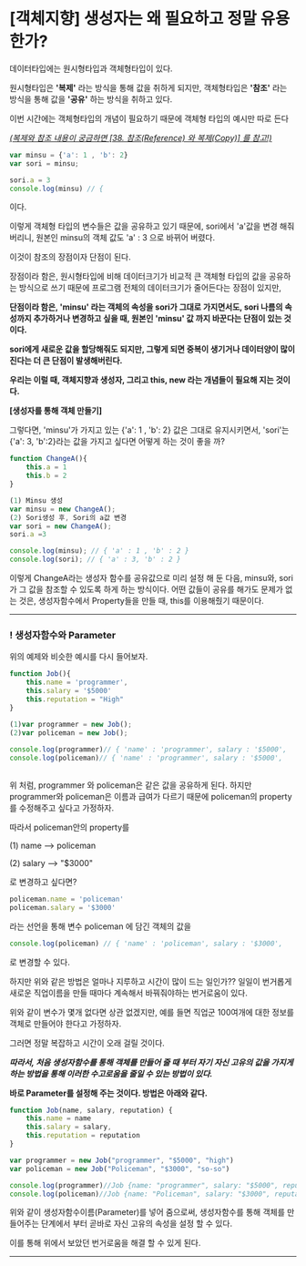 # [객체지향] 생성자는 왜 필요하고 정말 유용한가?

데이터타입에는 원시형타입과 객체형타입이 있다.

원시형타입은 **'복제'** 라는 방식을 통해 값을 취하게 되지만, 객체형타입은 **'참조'** 라는 방식을 통해 값을 **'공유'** 하는 방식을 취하고 있다.

이번 시간에는 객체형타입의 개념이 필요하기 때문에 객체형 타입의 예시만 따로 든다

<u>*(복제와 참조 내용이 궁금하면 [38. 참조(Reference) 와 복제(Copy)] 를 참고!)*</u>

```javascript
var minsu = {'a': 1 , 'b': 2}
var sori = minsu;

sori.a = 3
console.log(minsu) // {                                                                                                                      'a': 3 , 'b': 2 }
```

이다.

이렇게 객체형 타입의 변수들은 값을 공유하고 있기 때문에, sori에서 'a'값을 변경 해줘버리니, 원본인 minsu의 객체 값도 'a' : 3 으로 바뀌어 버렸다.

이것이 참조의 장점이자 단점이 된다.

장점이라 함은, 원시형타입에 비해 데이터크기가 비교적 큰 객체형 타입의 값을 공유하는 방식으로 쓰기 때문에 프로그램 전체의 데이터크기가 줄어든다는 장점이 있지만, 

**단점이라 함은, 'minsu' 라는 객체의 속성을 sori가 그대로 가지면서도, sori 나름의 속성까지 추가하거나 변경하고 싶을 때, 원본인 'minsu' 값 까지 바꾼다는 단점이 있는 것이다.**

**sori에게 새로운 값을 할당해줘도 되지만, 그렇게 되면 중복이 생기거나 데이터양이 많이 진다는 더 큰 단점이 발생해버린다.**

**우리는 이럴 때, 객체지향과 생성자, 그리고 this, new 라는 개념들이 필요해 지는 것이다.**



**[생성자를 통해 객체 만들기]**

그렇다면, 'minsu'가 가지고 있는 {'a': 1 , 'b': 2} 값은 그대로 유지시키면서, 'sori'는 {'a': 3, 'b':2}라는 값을 가지고 싶다면 어떻게 하는 것이 좋을 까?



```javascript
function ChangeA(){
    this.a = 1
    this.b = 2
}

(1) Minsu 생성
var minsu = new ChangeA();
(2) Sori생성 후, Sori의 a값 변경
var sori = new ChangeA();
sori.a =3

console.log(minsu); // { 'a' : 1 , 'b' : 2 }
console.log(sori); // { 'a' : 3, 'b' : 2 } 

```

이렇게 ChangeA라는 생성자 함수를 공유값으로 미리 설정 해 둔 다음, minsu와, sori가 그 값을 참조할 수 있도록 하게 하는 방식이다. 어떤 값들이 공유를 해가도 문제가 없는 것은, 생성자함수에서 Property들을 만들 때, this를 이용해줬기 때문이다.

----------------

### ! 생성자함수와 Parameter



위의 예제와 비슷한 예시를 다시 들어보자.

```javascript
function Job(){
    this.name = 'programmer',
    this.salary = '$5000'
    this.reputation = "High"
}

(1)var programmer = new Job();
(2)var policeman = new Job();
   
console.log(programmer)// { 'name' : 'programmer', salary : '$5000', 							reputation 'high' };
console.log(policeman)// { 'name' : 'programmer', salary : '$5000', 							reputation 'high' };
 
```

위 처럼, programmer 와 policeman은 같은 값을 공유하게 된다. 하지만 programmer와 policeman은 이름과 급여가 다르기 때문에 policeman의 property를 수정해주고 싶다고 가정하자.

따라서 policeman안의 property를 

(1) name --> policeman

(2) salary --> "$3000"

로 변경하고 싶다면?

```javascript
policeman.name = 'policeman'
policeman.salary = '$3000'
```

라는 선언을 통해 변수 policeman 에 담긴 객체의 값을

```javascript
console.log(policeman) // { 'name' : 'policeman', salary : '$3000', 							reputation 'high' };
```

로 변경할 수 있다.

하지만 위와 같은 방법은 얼마나 지루하고 시간이 많이 드는 일인가?? 일일이 번거롭게 새로운 직업이름을 만들 때마다 계속해서 바꿔줘야하는 번거로움이 있다.

위와 같이 변수가 몇개 없다면 상관 없겠지만, 예를 들면 직업군 100여개에 대한 정보를 객체로 만들어야 한다고 가정하자.

그러면 정말 복잡하고 시간이 오래 걸릴 것이다.

***따라서, 처음 생성자함수를 통해 객체를 만들어 줄 때 부터 자기 자신 고유의 값을 가지게 하는 방법을 통해 이러한 수고로움을 줄일 수 있는 방법이 있다.***

**바로 Parameter를 설정해 주는 것이다. 방법은 아래와 같다.**



```javascript
function Job(name, salary, reputation) {
    this.name = name
    this.salary = salary,
    this.reputation = reputation
}

var programmer = new Job("programmer", "$5000", "high")
var policeman = new Job("Policeman", "$3000", "so-so")

console.log(programmer)//Job {name: "programmer", salary: "$5000", reputation: "high"}
console.log(policeman)//Job {name: "Policeman", salary: "$3000", reputation: "so-so"}
```

위와 같이 생성자함수이름(Parameter)를 넣어 줌으로써, 생성자함수를 통해 객체를 만들어주는 단계에서 부터 곧바로 자신 고유의 속성을 설정 할 수 있다.

이를 통해 위에서 보았던 번거로움을 해결 할 수 있게 된다.



-------------

